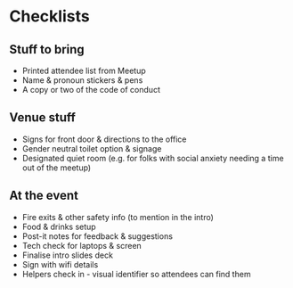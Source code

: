 # Checklists

## Stuff to bring
- Printed attendee list from Meetup
- Name & pronoun stickers & pens
- A copy or two of the code of conduct

## Venue stuff
- Signs for front door & directions to the office
- Gender neutral toilet option & signage
- Designated quiet room (e.g. for folks with social anxiety needing a time out of the meetup)

## At the event
- Fire exits & other safety info (to mention in the intro)
- Food & drinks setup
- Post-it notes for feedback & suggestions
- Tech check for laptops & screen
- Finalise intro slides deck
- Sign with wifi details
- Helpers check in - visual identifier so attendees can find them

